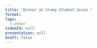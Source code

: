 ```yaml
---
title: 'Dinner at Stamp Student Union '
format: 
tags:
  - other
videoId: null
presentation: null
draft: false
---
```


